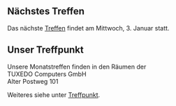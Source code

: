 ## Nächstes Treffen
Das nächste [Treffen](/Treffen/Termine/01_2024/) findet am Mittwoch, 3. Januar statt.

## Unser Treffpunkt

Unsere Monatstreffen finden in den Räumen der  
TUXEDO Computers GmbH  
Alter Postweg 101  

Weiteres siehe unter [Treffpunkt](/Treffen/Treffpunkt/).
